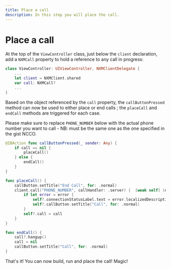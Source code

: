 ```yaml
---
title: Place a call
description: In this step you will place the call.
---
```


# Place a call

At the top of the `ViewController` class, just below the `client` declaration, add a `NXMCall` property to hold a reference to any call in progress:

```swift
class ViewController: UIViewController, NXMClientDelegate {
    ...
    let client = NXMClient.shared
    var call: NXMCall?
    ...
}
```

Based on the object referenced by the `call` property, the `callButtonPressed` method can now be used to either place or end calls ; the `placeCall` and `endCall` methods are triggered for each case. 

Please make sure to replace `PHONE_NUMBER` below with the actual phone number you want to call - NB: must be the same one as the one specified in the gist NCCO.

```swift
@IBAction func callButtonPressed(_ sender: Any) {
    if call == nil {
        placeCall()
    } else {
        endCall()
    }
}

func placeCall() {
    callButton.setTitle("End Call", for: .normal)
    client.call("PHONE_NUMBER", callHandler: .server) {  [weak self] (error, call) in
        if let error = error {
            self?.connectionStatusLabel.text = error.localizedDescription
            self?.callButton.setTitle("Call", for: .normal)
        }
        self?.call = call
    }
}

func endCall() {
    call?.hangup()
    call = nil
    callButton.setTitle("Call", for: .normal)
}
```

That's it! You can now build, run and place the call! Magic!


